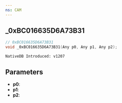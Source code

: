 ```yaml
---
ns: CAM
---
```

## _0xBC016635D6A73B31

```c
// 0xBC016635D6A73B31
void _0xBC016635D6A73B31(Any p0, Any p1, Any p2);
```

```
NativeDB Introduced: v1207
```

## Parameters
* **p0**:
* **p1**:
* **p2**:
